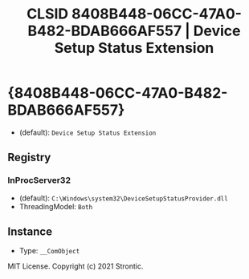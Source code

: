 ﻿---
title: "CLSID 8408B448-06CC-47A0-B482-BDAB666AF557 | Device Setup Status Extension"
excerpt: What is COM-Object CLSID 8408B448-06CC-47A0-B482-BDAB666AF557?
---

# {8408B448-06CC-47A0-B482-BDAB666AF557}

* (default): `Device Setup Status Extension`

## Registry


### InProcServer32

* (default): `C:\Windows\system32\DeviceSetupStatusProvider.dll`
* ThreadingModel: `Both`

## Instance

* Type: `__ComObject`

MIT License. Copyright (c) 2021 Strontic.


